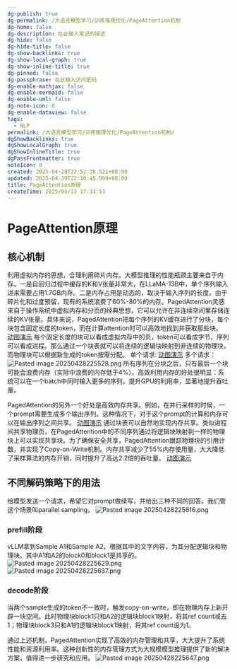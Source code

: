 ```yaml
---
dg-publish: true
dg-permalink: /大语言模型学习/训练推理优化/PageAttention机制
dg-home: false
dg-description: 在此输入笔记的描述
dg-hide: false
dg-hide-title: false
dg-show-backlinks: true
dg-show-local-graph: true
dg-show-inline-title: true
dg-pinned: false
dg-passphrase: 在此输入访问密码
dg-enable-mathjax: false
dg-enable-mermaid: false
dg-enable-uml: false
dg-note-icon: 0
dg-enable-dataview: false
tags:
  - NLP
permalink: /大语言模型学习/训练推理优化/PageAttention机制/
dgShowBacklinks: true
dgShowLocalGraph: true
dgShowInlineTitle: true
dgPassFrontmatter: true
noteIcon: 0
created: 2025-04-28T22:52:38.521+08:00
updated: 2025-04-29T22:10:45.999+08:00
title: PageAttention原理
createTime: 2025/05/13 17:33:53
---
```




# PageAttention原理

##  核心机制
利用虚拟内存的思想，合理利用碎片内存。大模型推理的性能瓶颈主要来自于内存。一是自回归过程中缓存的K和V张量非常大，在LLaMA-13B中，单个序列输入进来需要占用1.7GB内存。二是内存占用是动态的，取决于输入序列的长度。由于碎片化和过度预留，现有的系统浪费了60%-80%的内存。PagedAttention灵感来自于操作系统中虚拟内存和分页的经典思想，它可以允许在非连续空间里存储连续的KV张量。具体来说，PagedAttention把每个序列的KV缓存进行了分块，每个块包含固定长度的token，而在计算attention时可以高效地找到并获取那些块。
[动图演示](https://pic3.zhimg.com/v2-e8a2317d1bc7ba5670ca05f68196453e_b.webp)
每个固定长度的块可以看成虚拟内存中的页，token可以看成字节，序列可以看成进程。那么通过一个块表就可以将连续的逻辑块映射到非连续的物理块，而物理块可以根据新生成的token按需分配。
单个请求:
[动图演示](https://pic4.zhimg.com/v2-6035b0440dd9f0eb37bc9c221b977799_b.webp)
多个请求：
![Pasted image 20250428225528.png](/img/user/%E9%99%84%E4%BB%B6/Pasted%20image%2020250428225528.png)
所有序列在分块之后，只有最后一个块可能会浪费内存（实际中浪费的内存低于4%）。高效利用内存的好处很明显：系统可以在一个batch中同时输入更多的序列，提升GPU的利用率，显著地提升吞吐量。

PagedAttention的另外一个好处是高效内存共享。例如，在并行采样的时候，一个prompt需要生成多个输出序列。这种情况下，对于这个prompt的计算和内存可以在输出序列之间共享。
[动图演示](https://pic1.zhimg.com/v2-b22751a85181c355d4acaa222d781afe_b.webp)
通过块表可以自然地实现内存共享。类似进程间共享物理页，在PagedAttention中的不同序列通过将逻辑块映射到一样的物理块上可以实现共享块。为了确保安全共享，PagedAttention跟踪物理块的引用计数，并实现了Copy-on-Write机制。内存共享减少了55%内存使用量，大大降低了采样算法的内存开销，同时提升了高达2.2倍的吞吐量。
[动图演示](https://pica.zhimg.com/v2-cab043f5f4d3ed2f4e369a542617fb22_b.webp)


##  不同解码策略下的用法
给模型发送一个请求，希望它对prompt做续写，并给出三种不同的回答。我们管这个场景叫parallel sampling。
![Pasted image 20250428225616.png](/img/user/%E9%99%84%E4%BB%B6/Pasted%20image%2020250428225616.png)

### prefill阶段
vLLM拿到Sample A1和Sample A2，根据其中的文字内容，为其分配逻辑块和物理块。其中A1和A2的block0和block1是共享的。
![Pasted image 20250428225629.png](/img/user/%E9%99%84%E4%BB%B6/Pasted%20image%2020250428225629.png)![Pasted image 20250428225637.png](/img/user/%E9%99%84%E4%BB%B6/Pasted%20image%2020250428225637.png)


### decode阶段
当两个sample生成的token不一致时，触发copy-on-write，即在物理内存上新开辟一块空间。此时物理块block1只和A2的逻辑块block1映射，将其ref count减去1；物理块block3只和A1的逻辑块block1映射，将其ref count设为1。

通过上述机制，PagedAttention实现了高效的内存管理和共享，大大提升了系统性能和资源利用率。这种创新性的内存管理方式为大规模模型推理提供了新的解决方案，值得进一步研究和应用。
![Pasted image 20250428225647.png](/img/user/%E9%99%84%E4%BB%B6/Pasted%20image%2020250428225647.png)
